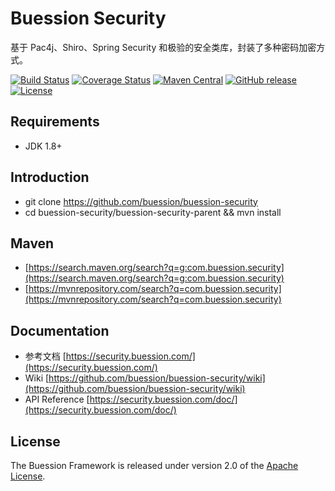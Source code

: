 # Buession Security

基于 Pac4j、Shiro、Spring Security 和极验的安全类库，封装了多种密码加密方式。

[![Build Status](https://travis-ci.org/buession/buession-security.svg?branch=master)](https://travis-ci.org/buession/buession-security)
[![Coverage Status](https://img.shields.io/codecov/c/github/buession/buession-security/master.svg)](https://codecov.io/github/buession/buession-security?branch=master&view=all#sort=coverage&dir=asc)
[![Maven Central](https://img.shields.io/maven-central/v/com.buession.security/buession-security-core.svg)](https://search.maven.org/search?q=g:com.buession.security)
[![GitHub release](https://img.shields.io/github/release/buession/buession-security.svg)](https://github.com/buession/buession-security/releases)
[![License](https://img.shields.io/badge/license-Apache%202-4EB1BA.svg)](https://www.apache.org/licenses/LICENSE-2.0.html)

## Requirements

- JDK 1.8+

## Introduction

- git clone https://github.com/buession/buession-security
- cd buession-security/buession-security-parent && mvn install

## Maven

- [https://search.maven.org/search?q=g:com.buession.security](https://search.maven.org/search?q=g:com.buession.security)
- [https://mvnrepository.com/search?q=com.buession.security](https://mvnrepository.com/search?q=com.buession.security)

## Documentation

- 参考文档 [https://security.buession.com/](https://security.buession.com/)
- Wiki [https://github.com/buession/buession-security/wiki](https://github.com/buession/buession-security/wiki)
- API Reference [https://security.buession.com/doc/](https://security.buession.com/doc/)

## License

The Buession Framework is released under version 2.0 of the [Apache License](https://www.apache.org/licenses/LICENSE-2.0).